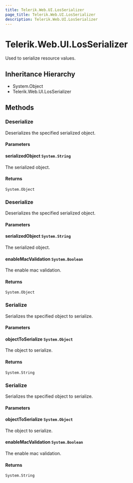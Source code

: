 ```yaml
---
title: Telerik.Web.UI.LosSerializer
page_title: Telerik.Web.UI.LosSerializer
description: Telerik.Web.UI.LosSerializer
---
```


# Telerik.Web.UI.LosSerializer

Used to serialize resource values.

## Inheritance Hierarchy

* System.Object
* Telerik.Web.UI.LosSerializer

## Methods

###  Deserialize

Deserializes the specified serialized object.

#### Parameters

#### serializedObject `System.String`

The serialized object.

#### Returns

`System.Object` 

###  Deserialize

Deserializes the specified serialized object.

#### Parameters

#### serializedObject `System.String`

The serialized object.

#### enableMacValidation `System.Boolean`

The enable mac validation.

#### Returns

`System.Object` 

###  Serialize

Serializes the specified object to serialize.

#### Parameters

#### objectToSerialize `System.Object`

The object to serialize.

#### Returns

`System.String` 

###  Serialize

Serializes the specified object to serialize.

#### Parameters

#### objectToSerialize `System.Object`

The object to serialize.

#### enableMacValidation `System.Boolean`

The enable mac validation.

#### Returns

`System.String` 


